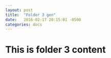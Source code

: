 ```yaml
---
layout: post
title:  "Folder 3 gen"
date:   2016-02-17 20:15:01 -0500
categories: docs
---
```

# This is folder 3 content